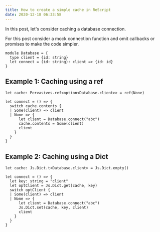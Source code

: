 ```yaml
---
title: How to create a simple cache in ReScript
date: 2020-12-18 06:33:58
---
```


In this post, let's consider caching a database connection.

For this post consider a mock connection function and omit callbacks or promises to make the code simpler.

```re
module Database = {
  type client = {id: string}
  let connect = (id: string): client => {id: id}
}
```

## Example 1: Caching using a ref

```re
let cache: Pervasives.ref<option<Database.client>> = ref(None)

let connect = () => {
  switch cache.contents {
  | Some(client) => client
  | None => {
      let client = Database.connect("abc")
      cache.contents = Some(client)
      client
    }
  }
}
```

## Example 2: Caching using a Dict

```re
let cache: Js.Dict.t<Database.client> = Js.Dict.empty()

let connect = () => {
  let key: string = "client"
  let optClient = Js.Dict.get(cache, key)
  switch optClient {
  | Some(client) => client
  | None => {
      let client = Database.connect("abc")
      Js.Dict.set(cache, key, client)
      client
    }
  }
}
```
